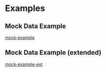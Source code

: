 # Examples

## Mock Data Example
[mock-example](Examples/mock-example.md)

## Mock Data Example (extended)
[mock-example-ext](Examples/mock-example-ext.md)
